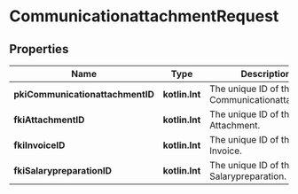 
# CommunicationattachmentRequest

## Properties
| Name | Type | Description | Notes |
| ------------ | ------------- | ------------- | ------------- |
| **pkiCommunicationattachmentID** | **kotlin.Int** | The unique ID of the Communicationattachment |  [optional] |
| **fkiAttachmentID** | **kotlin.Int** | The unique ID of the Attachment. |  [optional] |
| **fkiInvoiceID** | **kotlin.Int** | The unique ID of the Invoice. |  [optional] |
| **fkiSalarypreparationID** | **kotlin.Int** | The unique ID of the Salarypreparation. |  [optional] |



